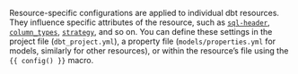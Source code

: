 Resource-specific configurations are applied to individual dbt resources. They influence specific attributes of the resource, such as [`sql-header`](/reference/resource-configs/sql_header), [`column_types`](/reference/resource-configs/column_types), [`strategy`](/reference/resource-configs/strategy), and so on. You can define these settings in the project file (`dbt_project.yml`), a property file (`models/properties.yml` for models, similarly for other resources), or within the resource’s file using the `{{ config() }}` macro.
